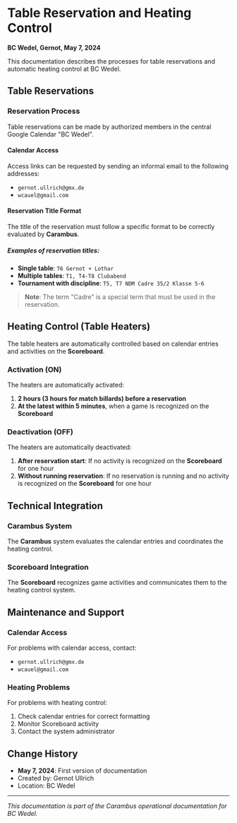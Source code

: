 # Table Reservation and Heating Control

**BC Wedel, Gernot, May 7, 2024**

This documentation describes the processes for table reservations and automatic heating control at BC Wedel.

## Table Reservations

### Reservation Process

Table reservations can be made by authorized members in the central Google Calendar "BC Wedel".

#### Calendar Access

Access links can be requested by sending an informal email to the following addresses:
- `gernot.ullrich@gmx.de`
- `wcauel@gmail.com`

#### Reservation Title Format

The title of the reservation must follow a specific format to be correctly evaluated by **Carambus**.

##### Examples of reservation titles:

- **Single table**: `T6 Gernot + Lothar`
- **Multiple tables**: `T1, T4-T8 Clubabend`
- **Tournament with discipline**: `T5, T7 NDM Cadre 35/2 Klasse 5-6`

> **Note**: The term "Cadre" is a special term that must be used in the reservation.

## Heating Control (Table Heaters)

The table heaters are automatically controlled based on calendar entries and activities on the **Scoreboard**.

### Activation (ON)

The heaters are automatically activated:

1. **2 hours (3 hours for match billards) before a reservation**
2. **At the latest within 5 minutes**, when a game is recognized on the **Scoreboard**

### Deactivation (OFF)

The heaters are automatically deactivated:

1. **After reservation start**: If no activity is recognized on the **Scoreboard** for one hour
2. **Without running reservation**: If no reservation is running and no activity is recognized on the **Scoreboard** for one hour

## Technical Integration

### Carambus System

The **Carambus** system evaluates the calendar entries and coordinates the heating control.

### Scoreboard Integration

The **Scoreboard** recognizes game activities and communicates them to the heating control system.

## Maintenance and Support

### Calendar Access

For problems with calendar access, contact:
- `gernot.ullrich@gmx.de`
- `wcauel@gmail.com`

### Heating Problems

For problems with heating control:
1. Check calendar entries for correct formatting
2. Monitor Scoreboard activity
3. Contact the system administrator

## Change History

- **May 7, 2024**: First version of documentation
- Created by: Gernot Ullrich
- Location: BC Wedel

---

*This documentation is part of the Carambus operational documentation for BC Wedel.* 
